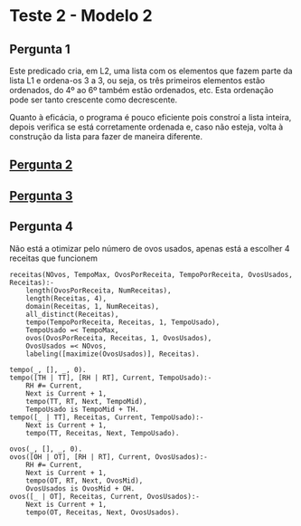 # Teste 2 - Modelo 2

## Pergunta 1

Este predicado cria, em L2, uma lista com os elementos que fazem parte da lista L1 e ordena-os 3 a 3, ou seja, os três primeiros elementos estão ordenados, do 4º ao 6º também estão ordenados, etc. Esta ordenação pode ser tanto crescente como decrescente.

Quanto à eficácia, o programa é pouco eficiente pois constroí a lista inteira, depois verifica se está corretamente ordenada e, caso não esteja, volta à construção da lista para fazer de maneira diferente.

## [Pergunta 2](../Modelo/02.pl)
## [Pergunta 3](../Modelo/03.pl)

## Pergunta 4

Não está a otimizar pelo número de ovos usados, apenas está a escolher 4 receitas que funcionem

```
receitas(NOvos, TempoMax, OvosPorReceita, TempoPorReceita, OvosUsados, Receitas):-
	length(OvosPorReceita, NumReceitas),
	length(Receitas, 4),
	domain(Receitas, 1, NumReceitas),
	all_distinct(Receitas),
	tempo(TempoPorReceita, Receitas, 1, TempoUsado),
	TempoUsado =< TempoMax,
	ovos(OvosPorReceita, Receitas, 1, OvosUsados),
	OvosUsados =< NOvos,
	labeling([maximize(OvosUsados)], Receitas).

tempo(_, [], _, 0).
tempo([TH | TT], [RH | RT], Current, TempoUsado):-
	RH #= Current,
	Next is Current + 1,
	tempo(TT, RT, Next, TempoMid),
	TempoUsado is TempoMid + TH.
tempo([_ | TT], Receitas, Current, TempoUsado):-
	Next is Current + 1,
	tempo(TT, Receitas, Next, TempoUsado).

ovos(_, [], _, 0).
ovos([OH | OT], [RH | RT], Current, OvosUsados):-
	RH #= Current,
	Next is Current + 1,
	tempo(OT, RT, Next, OvosMid),
	OvosUsados is OvosMid + OH.
ovos([_ | OT], Receitas, Current, OvosUsados):-
	Next is Current + 1,
	tempo(OT, Receitas, Next, OvosUsados).
```
